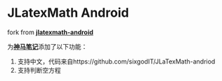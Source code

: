 # JLatexMath Android

fork from [**jlatexmath-android**](https://github.com/noties/jlatexmath-android)



为[**神马笔记**](http://andnext.club/whatsnote)添加了以下功能：

1. 支持中文，代码来自https://github.com/sixgodIT/JLaTexMath-andriod
2. 支持判断空方程


